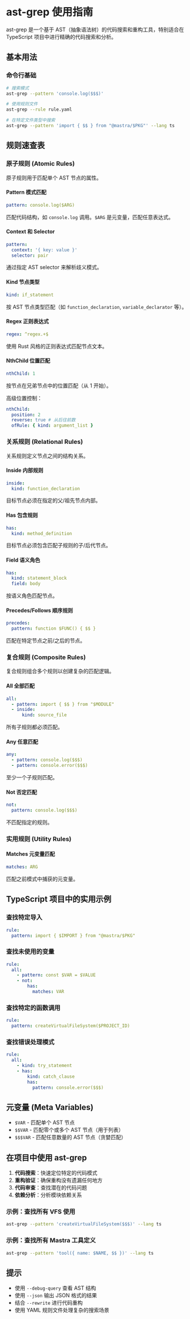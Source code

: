 # ast-grep 使用指南

ast-grep 是一个基于 AST（抽象语法树）的代码搜索和重构工具，特别适合在 TypeScript 项目中进行精确的代码搜索和分析。

## 基本用法

### 命令行基础

```bash
# 搜索模式
ast-grep --pattern 'console.log($$$)'

# 使用规则文件
ast-grep --rule rule.yaml

# 在特定文件类型中搜索
ast-grep --pattern 'import { $$ } from "@mastra/$PKG"' --lang ts
```

## 规则速查表

### 原子规则 (Atomic Rules)

原子规则用于匹配单个 AST 节点的属性。

#### Pattern 模式匹配

```yaml
pattern: console.log($ARG)
```

匹配代码结构，如 `console.log` 调用。`$ARG` 是元变量，匹配任意表达式。

#### Context 和 Selector

```yaml
pattern:
  context: '{ key: value }'
  selector: pair
```

通过指定 AST selector 来解析歧义模式。

#### Kind 节点类型

```yaml
kind: if_statement
```

按 AST 节点类型匹配（如 `function_declaration`, `variable_declarator` 等）。

#### Regex 正则表达式

```yaml
regex: ^regex.+$
```

使用 Rust 风格的正则表达式匹配节点文本。

#### NthChild 位置匹配

```yaml
nthChild: 1
```

按节点在兄弟节点中的位置匹配（从 1 开始）。

高级位置控制：

```yaml
nthChild:
  position: 2
  reverse: true # 从后往前数
  ofRule: { kind: argument_list }
```

### 关系规则 (Relational Rules)

关系规则定义节点之间的结构关系。

#### Inside 内部规则

```yaml
inside:
  kind: function_declaration
```

目标节点必须在指定的父/祖先节点内部。

#### Has 包含规则

```yaml
has:
  kind: method_definition
```

目标节点必须包含匹配子规则的子/后代节点。

#### Field 语义角色

```yaml
has:
  kind: statement_block
  field: body
```

按语义角色匹配节点。

#### Precedes/Follows 顺序规则

```yaml
precedes:
  pattern: function $FUNC() { $$ }
```

匹配在特定节点之前/之后的节点。

### 复合规则 (Composite Rules)

复合规则组合多个规则以创建复杂的匹配逻辑。

#### All 全部匹配

```yaml
all:
  - pattern: import { $$ } from "$MODULE"
  - inside:
      kind: source_file
```

所有子规则都必须匹配。

#### Any 任意匹配

```yaml
any:
  - pattern: console.log($$$)
  - pattern: console.error($$$)
```

至少一个子规则匹配。

#### Not 否定匹配

```yaml
not:
  pattern: console.log($$$)
```

不匹配指定的规则。

### 实用规则 (Utility Rules)

#### Matches 元变量匹配

```yaml
matches: ARG
```

匹配之前模式中捕获的元变量。

## TypeScript 项目中的实用示例

### 查找特定导入

```yaml
rule:
  pattern: import { $IMPORT } from "@mastra/$PKG"
```

### 查找未使用的变量

```yaml
rule:
  all:
    - pattern: const $VAR = $VALUE
    - not:
        has:
          matches: VAR
```

### 查找特定的函数调用

```yaml
rule:
  pattern: createVirtualFileSystem($PROJECT_ID)
```

### 查找错误处理模式

```yaml
rule:
  all:
    - kind: try_statement
    - has:
        kind: catch_clause
        has:
          pattern: console.error($$$)
```

## 元变量 (Meta Variables)

- `$VAR` - 匹配单个 AST 节点
- `$$VAR` - 匹配零个或多个 AST 节点（用于列表）
- `$$$VAR` - 匹配任意数量的 AST 节点（贪婪匹配）

## 在项目中使用 ast-grep

1. **代码搜索**：快速定位特定的代码模式
2. **重构验证**：确保重构没有遗漏任何地方
3. **代码审查**：查找潜在的代码问题
4. **依赖分析**：分析模块依赖关系

### 示例：查找所有 VFS 使用

```bash
ast-grep --pattern 'createVirtualFileSystem($$$)' --lang ts
```

### 示例：查找所有 Mastra 工具定义

```bash
ast-grep --pattern 'tool({ name: $NAME, $$ })' --lang ts
```

## 提示

- 使用 `--debug-query` 查看 AST 结构
- 使用 `--json` 输出 JSON 格式的结果
- 结合 `--rewrite` 进行代码重构
- 使用 YAML 规则文件处理复杂的搜索场景
